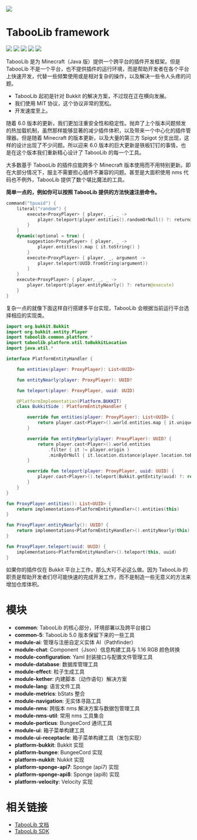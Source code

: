 ![](https://wiki.ptms.ink/images/7/79/禁忌书库LOGO_SMAIL.png)

# TabooLib framework

[![](https://app.codacy.com/project/badge/Grade/3e9c747cd4aa484ab7cd74b7666c4c43)](https://www.codacy.com/gh/TabooLib/TabooLib/dashboard?utm_source=github.com&amp;utm_medium=referral&amp;utm_content=TabooLib/TabooLib&amp;utm_campaign=Badge_Grade)
[![](https://www.codefactor.io/repository/github/taboolib/taboolib/badge)](https://www.codefactor.io/repository/github/taboolib/taboolib)
![](https://img.shields.io/github/contributors/taboolib/taboolib)
![](https://img.shields.io/github/languages/code-size/taboolib/taboolib)
![](https://img.shields.io/github/release/taboolib/taboolib)

TabooLib 是为 Minecraft（Java 版）提供一个跨平台的插件开发框架。但是 TabooLib 不是一个平台，也不提供插件的运行环境，而是帮助开发者在各个平台上快速开发，代替一些频繁使用或是相对复杂的操作，以及解决一些令人头疼的问题。

* TabooLib 起初是针对 Bukkit 的解决方案，不过现在正在横向发展。
* 我们使用 MIT 协议，这个协议非常的宽松。
* 开发速度至上。

随着 6.0 版本的更新，我们更加注重安全性和稳定性。抛弃了上个版本问题频发的热加载机制，虽然那样能够显著的减少插件体积，以及带来一个中心化的插件管理器。但是随着 Minecraft 的版本更新，以及大量的第三方 Spigot 分支出现，这样的设计出现了不少问题。所以迎来 6.0 版本的巨大更新是铁板钉钉的事情，也是在这个版本我们重新精心设计了 TabooLib 的每一个工具。

大多数基于 TabooLib 的插件应能跨多个 Minecraft 版本使用而不用特别更新。即在大部分情况下，服主不需要担心插件不兼容的问题。甚至是大面积使用 nms 代码也不例外，TabooLib 提供了数个堪比魔法的工具。

**简单一点的，例如你可以按照 TabooLib 提供的方法快速注册命令。**

```kotlin
command("tpuuid") {
    literal("random") {
        execute<ProxyPlayer> { player, _, _ ->
            player.teleport(player.entities().randomOrNull() ?: return@execute)
        }
    }
    dynamic(optional = true) {
        suggestion<ProxyPlayer> { player, _ ->
            player.entities().map { it.toString() }
        }
        execute<ProxyPlayer> { player, _, argument ->
            player.teleport(UUID.fromString(argument))
        }
    }
    execute<ProxyPlayer> { player, _, _ ->
        player.teleport(player.entityNearly() ?: return@execute)
    }
}
```

复杂一点的就像下面这样自行搭建多平台实现，TabooLib 会根据当前运行平台选择相应的实现类。

```kotlin
import org.bukkit.Bukkit
import org.bukkit.entity.Player
import taboolib.common.platform.*
import taboolib.platform.util.toBukkitLocation
import java.util.*

interface PlatformEntityHandler {

    fun entities(player: ProxyPlayer): List<UUID>

    fun entityNearly(player: ProxyPlayer): UUID?

    fun teleport(player: ProxyPlayer, uuid: UUID)

    @PlatformImplementation(Platform.BUKKIT)
    class BukkitSide : PlatformEntityHandler {

        override fun entities(player: ProxyPlayer): List<UUID> {
            return player.cast<Player>().world.entities.map { it.uniqueId }
        }

        override fun entityNearly(player: ProxyPlayer): UUID? {
            return player.cast<Player>().world.entities
                .filter { it != player.origin }
                .minByOrNull { it.location.distance(player.location.toBukkitLocation()) }?.uniqueId
        }

        override fun teleport(player: ProxyPlayer, uuid: UUID) {
            player.cast<Player>().teleport(Bukkit.getEntity(uuid) ?: return)
        }
    }
}

fun ProxyPlayer.entities(): List<UUID> {
    return implementations<PlatformEntityHandler>().entities(this)
}

fun ProxyPlayer.entityNearly(): UUID? {
    return implementations<PlatformEntityHandler>().entityNearly(this)
}

fun ProxyPlayer.teleport(uuid: UUID) {
    implementations<PlatformEntityHandler>().teleport(this, uuid)
}
```

如果你的插件仅在 Bukkit 平台上工作，那么大可不必这么做。因为 TabooLib 的职责是帮助开发者们尽可能快速的完成开发工作，而不是制造一些无意义的方法来增加仓库体积。

# 模块

* **common**: TabooLib 的核心部分，环境部署以及跨平台接口
* **common-5**: TabooLib 5.0 版本保留下来的一些工具
* **module-ai**: 管理与注册自定义实体 AI（Pathfinder）
* **module-chat**: Component（Json）信息构建工具与 1.16 RGB 颜色转换
* **module-configuration**: Yaml 封装接口与配置文件管理工具
* **module-database**: 数据库管理工具
* **module-effect**: 粒子生成工具
* **module-kether**: 内建脚本（动作语句）解决方案
* **module-lang**: 语言文件工具
* **module-metrics**: bStats 整合
* **module-navigation**: 无实体寻路工具
* **module-nms**: 跨版本 nms 解决方案与数据包管理工具
* **module-nms-util**: 常用 nms 工具集合
* **module-porticus**: BungeeCord 通讯工具
* **module-ui**: 箱子菜单构建工具
* **module-ui-receptacle**: 箱子菜单构建工具（发包实现）
* **platform-bukkit**: Bukkit 实现
* **platform-bungee**: BungeeCord 实现
* **platform-nukkit**: Nukkit 实现
* **platform-sponge-api7**: Sponge (api7) 实现
* **platform-sponge-api8**: Sponge (api8) 实现
* **platform-velocity**: Velocity 实现

# 相关链接

* [TabooLib 文档](https://docs.tabooproject.org)
* [TabooLib SDK](https://github.com/taboolib/taboolib-sdk)
